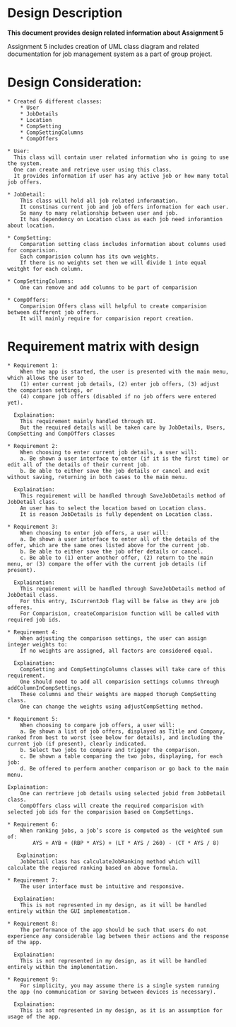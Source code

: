 <h1>Design Description</h1>

**This document provides design related information about Assignment 5**

Assignment 5 includes creation of UML class diagram  and related documentation for job management system as a part of group project.

<h1>Design Consideration:</h1>

    * Created 6 different classes:
        * User 
        * JobDetails
        * Location
        * CompSetting
        * CompSettingColumns
        * CompOffers
    
    * User:
      This class will contain user related information who is going to use the system.
      One can create and retrieve user using this class.
      It provides information if user has any active job or how many total job offers.
    
    * JobDetail:
        This class will hold all job related inforamation.
        It constinas current job and job offers information for each user.
        So many to many relationship between user and job. 
        It has dependency on Location class as each job need inforamtion about location.
       
    * CompSetting:
        Comparation setting class includes information about columns used for comparision.
        Each comparision column has its own weights.
        If there is no weights set then we will divide 1 into equal weitght for each column.
    
    * CompSettingColumns:
        One can remove and add columns to be part of comparision
        
    * CompOffers:
        Comparision Offers class will helpful to create comparision between different job offers.
        It will mainly require for comparision report creation.

<h1>Requirement matrix with design</h1>

    * Requirement 1:
        When the app is started, the user is presented with the main menu, which allows the user to 
        (1) enter current job details, (2) enter job offers, (3) adjust the comparison settings, or 
        (4) compare job offers (disabled if no job offers were entered yet).
      
      Explaination:
        This requirement mainly handled through UI. 
        But the required details will be taken care by JobDetails, Users, CompSetting and CompOffers classes
     
    * Requirement 2:
        When choosing to enter current job details, a user will:
        a. Be shown a user interface to enter (if it is the first time) or edit all of the details of their current job.
        b. Be able to either save the job details or cancel and exit without saving, returning in both cases to the main menu.
      
      Explaination:
        This requirement will be handled through SaveJobDetails method of JobDetail class.
        An user has to select the location based on Location class. 
        It is reason JobDetails is fully dependent on Location class. 
    
    * Requirement 3:        
        When choosing to enter job offers, a user will:
        a. Be shown a user interface to enter all of the details of the offer, which are the same ones listed above for the current job.
        b. Be able to either save the job offer details or cancel.
        c. Be able to (1) enter another offer, (2) return to the main menu, or (3) compare the offer with the current job details (if present).
        
      Explaination:
        This requirement will be handled through SaveJobDetails method of JobDetail class.
        For this entry, IsCurrentJob flag will be false as they are job offeres.
        For Comparision, createComparision function will be called with required job ids. 

    * Requirement 4: 
        When adjusting the comparison settings, the user can assign integer weights to:
        If no weights are assigned, all factors are considered equal.

      Explaination:
        CompSetting and CompSettingColumns classes will take care of this requirement.
        One should need to add all comparision settings columns through addColumnInCompSettings.
        These columns and their weights are mapped thorugh CompSetting class.
        One can change the weights using adjustCompSetting method.
         
    * Requirement 5:
        When choosing to compare job offers, a user will:
        a. Be shown a list of job offers, displayed as Title and Company, ranked from best to worst (see below for details), and including the current job (if present), clearly indicated.
        b. Select two jobs to compare and trigger the comparison.
        c. Be shown a table comparing the two jobs, displaying, for each job:
        d. Be offered to perform another comparison or go back to the main menu.

    Explaination:
        One can rertrieve job details using selected jobid from JobDetail class.
        CompOffers class will create the required comparision with selected job ids for the comparision based on CompSettings. 

    * Requirement 6:
        When ranking jobs, a job’s score is computed as the weighted sum of:
            AYS + AYB + (RBP * AYS) + (LT * AYS / 260) - (CT * AYS / 8)

       Explaination:
        JobDetail class has calculateJobRanking method which will calculate the reqiured ranking based on above formula. 

    * Requirement 7:
        The user interface must be intuitive and responsive.
      
      Explaination:
        This is not represented in my design, as it will be handled entirely within the GUI implementation.

    * Requirement 8:
        The performance of the app should be such that users do not experience any considerable lag between their actions and the response of the app.

      Explaination:
        This is not represented in my design, as it will be handled entirely within the implementation.

    * Requirement 9:
        For simplicity, you may assume there is a single system running the app (no communication or saving between devices is necessary).

      Explaination:
        This is not represented in my design, as it is an assumption for usage of the app.
        
    


